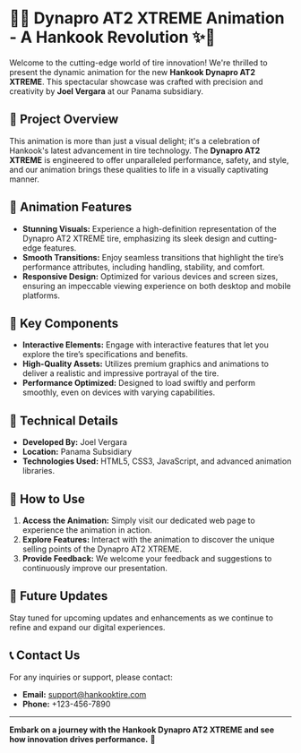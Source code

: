 # 🚗✨ Dynapro AT2 XTREME Animation - A Hankook Revolution ✨🚗

Welcome to the cutting-edge world of tire innovation! We're thrilled to present the dynamic animation for the new **Hankook Dynapro AT2 XTREME**. This spectacular showcase was crafted with precision and creativity by **Joel Vergara** at our Panama subsidiary.

## 🌟 Project Overview

This animation is more than just a visual delight; it's a celebration of Hankook's latest advancement in tire technology. The **Dynapro AT2 XTREME** is engineered to offer unparalleled performance, safety, and style, and our animation brings these qualities to life in a visually captivating manner.

## 🎨 Animation Features

- **Stunning Visuals:** Experience a high-definition representation of the Dynapro AT2 XTREME tire, emphasizing its sleek design and cutting-edge features.
- **Smooth Transitions:** Enjoy seamless transitions that highlight the tire’s performance attributes, including handling, stability, and comfort.
- **Responsive Design:** Optimized for various devices and screen sizes, ensuring an impeccable viewing experience on both desktop and mobile platforms.

## 🚀 Key Components

- **Interactive Elements:** Engage with interactive features that let you explore the tire’s specifications and benefits.
- **High-Quality Assets:** Utilizes premium graphics and animations to deliver a realistic and impressive portrayal of the tire.
- **Performance Optimized:** Designed to load swiftly and perform smoothly, even on devices with varying capabilities.

## 🔧 Technical Details

- **Developed By:** Joel Vergara
- **Location:** Panama Subsidiary
- **Technologies Used:** HTML5, CSS3, JavaScript, and advanced animation libraries.

## 📖 How to Use

1. **Access the Animation:** Simply visit our dedicated web page to experience the animation in action.
2. **Explore Features:** Interact with the animation to discover the unique selling points of the Dynapro AT2 XTREME.
3. **Provide Feedback:** We welcome your feedback and suggestions to continuously improve our presentation.

## 📅 Future Updates

Stay tuned for upcoming updates and enhancements as we continue to refine and expand our digital experiences.

## 📞 Contact Us

For any inquiries or support, please contact:
- **Email:** support@hankooktire.com
- **Phone:** +123-456-7890

---

**Embark on a journey with the Hankook Dynapro AT2 XTREME and see how innovation drives performance.** 🚀
